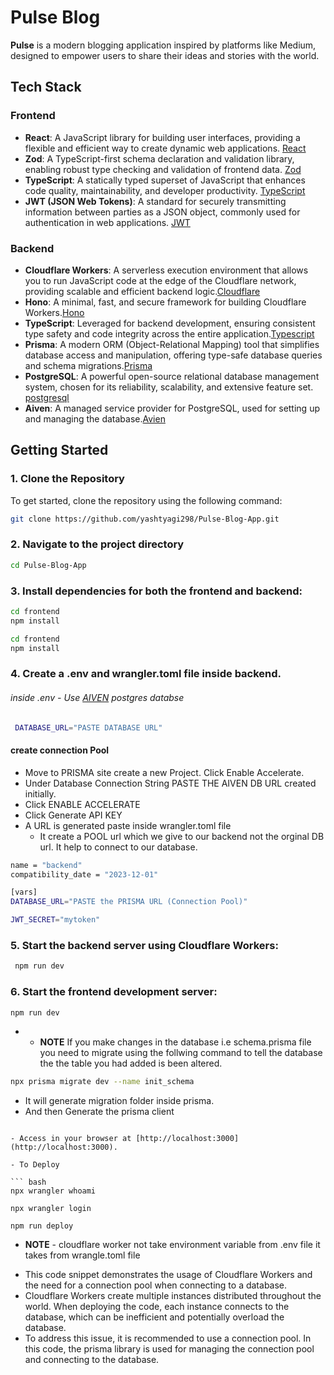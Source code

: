 # Pulse Blog 

**Pulse** is a modern blogging application inspired by platforms like Medium, designed to empower users to share their ideas and stories with the world.

## Tech Stack

### Frontend
- **React**: A JavaScript library for building user interfaces, providing a flexible and efficient way to create dynamic web applications. [React](https://react.dev/)
- **Zod**: A TypeScript-first schema declaration and validation library, enabling robust type checking and validation of frontend data. [Zod](https://zod.dev/)
- **TypeScript**: A statically typed superset of JavaScript that enhances code quality, maintainability, and developer productivity. [TypeScript](https://www.typescriptlang.org)
- **JWT (JSON Web Tokens)**: A standard for securely transmitting information between parties as a JSON object, commonly used for authentication in web applications. [JWT](https://jwt.io)

### Backend
- **Cloudflare Workers**: A serverless execution environment that allows you to run JavaScript code at the edge of the Cloudflare network, providing scalable and efficient backend logic.[Cloudflare](https://dash.cloudflare.com/e748095f914069ac14983461ede6dced/workers/services/view/backend/production/deployments)
- **Hono**: A minimal, fast, and secure framework for building Cloudflare Workers.[Hono](https://hono.dev/docs/api/routing)
- **TypeScript**: Leveraged for backend development, ensuring consistent type safety and code integrity across the entire application.[Typescript](https://www.typescriptlang.org)
- **Prisma**: A modern ORM (Object-Relational Mapping) tool that simplifies database access and manipulation, offering type-safe database queries and schema migrations.[Prisma](https://www.prisma.io)
- **PostgreSQL**: A powerful open-source relational database management system, chosen for its reliability, scalability, and extensive feature set. [postgresql](https://www.postgresql.org)
- **Aiven**: A managed service provider for PostgreSQL, used for setting up and managing the database.[Avien](https://console.aiven.io/login)

## Getting Started

### 1. Clone the Repository
To get started, clone the repository using the following command:
```bash
git clone https://github.com/yashtyagi298/Pulse-Blog-App.git
```
### 2. Navigate to the project directory 

```bash
cd Pulse-Blog-App
```
### 3. Install dependencies for both the frontend and backend:

```bash
cd frontend
npm install

cd frontend
npm install
```
### 4. Create a .env and wrangler.toml file inside backend.
###### inside .env  - Use [AIVEN](https://console.aiven.io/) postgres databse
 ```bash
  DATABASE_URL="PASTE DATABASE URL"
  ```

#### create connection Pool
 
 * Move to PRISMA site create a new Project. Click Enable Accelerate.
 * Under Database Connection String PASTE THE AIVEN DB URL created initially.
 * Click ENABLE ACCELERATE
 * Click Generate API KEY
 * A URL is generated paste inside wrangler.toml file
   * It create a POOL url which we give to our backend not the orginal DB url. It help to connect to our database.

```bash
name = "backend"
compatibility_date = "2023-12-01"

[vars]
DATABASE_URL="PASTE the PRISMA URL (Connection Pool)"

JWT_SECRET="mytoken"
```

### 5. Start the backend server using Cloudflare Workers:

```bash
 npm run dev
 ```

### 6. Start the frontend development server:

```bash
npm run dev
```
- * **NOTE** If you make changes in the database i.e schema.prisma file you need to migrate using the follwing command to tell the database the the table you had added is been altered.

```bash
npx prisma migrate dev --name init_schema
```

* It will generate migration folder inside prisma.
* And then Generate the prisma client
``` 

- Access in your browser at [http://localhost:3000](http://localhost:3000).

- To Deploy

``` bash
npx wrangler whoami

npx wrangler login

npm run deploy

```

- **NOTE** - cloudflare worker not take environment variable from .env file it takes from wrangle.toml file

* This code snippet demonstrates the usage of Cloudflare Workers and the need for a connection pool when connecting to a database.
* Cloudflare Workers create multiple instances distributed throughout the world. When deploying the code, each instance connects to the database, which can be inefficient and potentially overload the database.
* To address this issue, it is recommended to use a connection pool. In this code, the prisma library is used for managing the connection pool and connecting to the database.